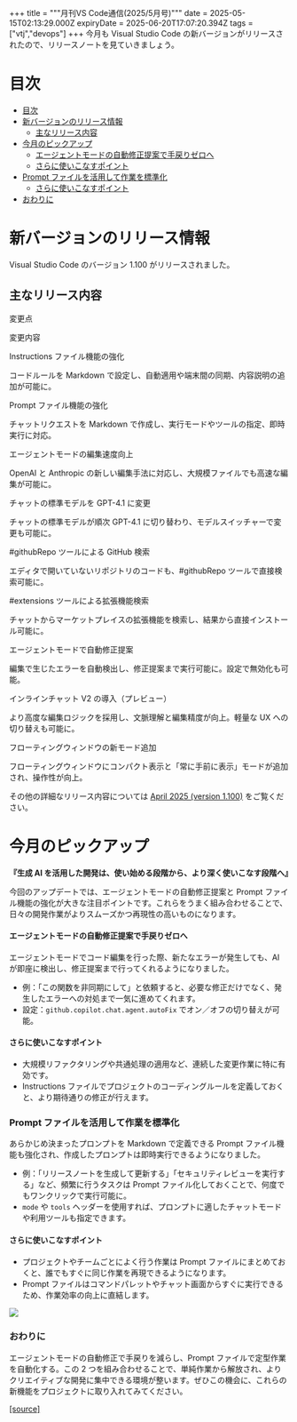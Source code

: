 +++
title = """月刊VS Code通信(2025/5月号)"""
date = 2025-05-15T02:13:29.000Z
expiryDate = 2025-06-20T17:07:20.394Z
tags = ["vtj","devops"]
+++
今月も Visual Studio Code の新バージョンがリリースされたので、リリースノートを見ていきましょう。

目次
==

*   [目次](#目次)
*   [新バージョンのリリース情報](#新バージョンのリリース情報)
    *   [主なリリース内容](#主なリリース内容)
*   [今月のピックアップ](#今月のピックアップ)
    *   [エージェントモードの自動修正提案で手戻りゼロへ](#エージェントモードの自動修正提案で手戻りゼロへ)
    *   [さらに使いこなすポイント](#さらに使いこなすポイント)
*   [Prompt ファイルを活用して作業を標準化](#Prompt-ファイルを活用して作業を標準化)
    *   [さらに使いこなすポイント](#さらに使いこなすポイント-1)
*   [おわりに](#おわりに)

新バージョンのリリース情報
=============

Visual Studio Code のバージョン 1.100 がリリースされました。

主なリリース内容
--------

変更点

変更内容

Instructions ファイル機能の強化

コードルールを Markdown で設定し、自動適用や端末間の同期、内容説明の追加が可能に。

Prompt ファイル機能の強化

チャットリクエストを Markdown で作成し、実行モードやツールの指定、即時実行に対応。

エージェントモードの編集速度向上

OpenAI と Anthropic の新しい編集手法に対応し、大規模ファイルでも高速な編集が可能に。

チャットの標準モデルを GPT-4.1 に変更

チャットの標準モデルが順次 GPT-4.1 に切り替わり、モデルスイッチャーで変更も可能に。

#githubRepo ツールによる GitHub 検索

エディタで開いていないリポジトリのコードも、#githubRepo ツールで直接検索可能に。

#extensions ツールによる拡張機能検索

チャットからマーケットプレイスの拡張機能を検索し、結果から直接インストール可能に。

エージェントモードで自動修正提案

編集で生じたエラーを自動検出し、修正提案まで実行可能に。設定で無効化も可能。

インラインチャット V2 の導入（プレビュー）

より高度な編集ロジックを採用し、文脈理解と編集精度が向上。軽量な UX への切り替えも可能に。

フローティングウィンドウの新モード追加

フローティングウィンドウにコンパクト表示と「常に手前に表示」モードが追加され、操作性が向上。

その他の詳細なリリース内容については [April 2025 (version 1.100)](https://code.visualstudio.com/updates/v1_100) をご覧ください。

今月のピックアップ
=========

**『生成 AI を活用した開発は、使い始める段階から、より深く使いこなす段階へ』**

今回のアップデートでは、エージェントモードの自動修正提案と Prompt ファイル機能の強化が大きな注目ポイントです。これらをうまく組み合わせることで、日々の開発作業がよりスムーズかつ再現性の高いものになります。

#### エージェントモードの自動修正提案で手戻りゼロへ

エージェントモードでコード編集を行った際、新たなエラーが発生しても、AI が即座に検出し、修正提案まで行ってくれるようになりました。

*   例：「この関数を非同期にして」と依頼すると、必要な修正だけでなく、発生したエラーへの対処まで一気に進めてくれます。
*   設定：`github.copilot.chat.agent.autoFix` でオン／オフの切り替えが可能。

#### さらに使いこなすポイント

*   大規模リファクタリングや共通処理の適用など、連続した変更作業に特に有効です。
*   Instructions ファイルでプロジェクトのコーディングルールを定義しておくと、より期待通りの修正が行えます。

### Prompt ファイルを活用して作業を標準化

あらかじめ決まったプロンプトを Markdown で定義できる Prompt ファイル機能も強化され、作成したプロンプトは即時実行できるようになりました。

*   例：「リリースノートを生成して更新する」「セキュリティレビューを実行する」など、頻繁に行うタスクは Prompt ファイル化しておくことで、何度でもワンクリックで実行可能に。
*   `mode` や `tools` ヘッダーを使用すれば、プロンプトに適したチャットモードや利用ツールも指定できます。

#### さらに使いこなすポイント

*   プロジェクトやチームごとによく行う作業は Prompt ファイルにまとめておくと、誰でもすぐに同じ作業を再現できるようになります。
*   Prompt ファイルはコマンドパレットやチャット画面からすぐに実行できるため、作業効率の向上に直結します。

![](https://cdn-ak.f.st-hatena.com/images/fotolife/v/virtualtech/20250515/20250515111330.png)

### おわりに

エージェントモードの自動修正で手戻りを減らし、Prompt ファイルで定型作業を自動化する。この 2 つを組み合わせることで、単純作業から解放され、よりクリエイティブな開発に集中できる環境が整います。ぜひこの機会に、これらの新機能をプロジェクトに取り入れてみてください。

[[source]](https://devops-blog.virtualtech.jp/entry/20250515/1747275209)
